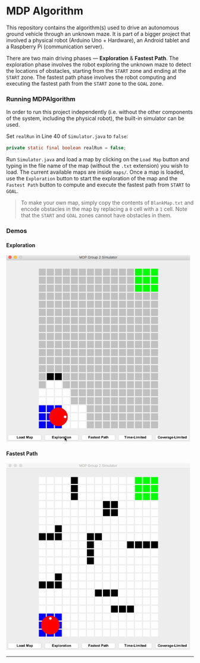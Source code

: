 # MDP Algorithm

This repository contains the algorithm(s) used to drive an autonomous ground vehicle through an unknown maze. It is part of a bigger project that involved a physical robot (Arduino Uno + Hardware), an Android tablet and a Raspberry Pi (communication server).

There are two main driving phases &mdash; **Exploration** & **Fastest Path**. The exploration phase involves the robot exploring the unknown maze to detect the locations of obstacles, starting from the `START` zone and ending at the `START` zone. The fastest path phase involves the robot computing and executing the fastest path from the `START` zone to the `GOAL` zone.

### Running MDPAlgorithm

In order to run this project independently (i.e. without the other components of the system, including the physical robot), the built-in simulator can be used.

Set `realRun` in Line 40 of `Simulator.java` to `false`:

```java
private static final boolean realRun = false;
```

Run `Simulator.java` and load a map by clicking on the `Load Map` button and typing in the file name of the map (without the `.txt` extension) you wish to load. The current available maps are inside `maps/`. Once a map is loaded, use the `Exploration` button to start the exploration of the map and the `Fastest Path` button to compute and execute the fastest path from `START` to `GOAL`.

> To make your own map, simply copy the contents of `BlankMap.txt` and encode obstacles in the map by replacing a `0` cell with a `1` cell. Note that the `START` and `GOAL` zones cannot have obstacles in them.

### Demos

#### Exploration

<img src="Exploration Demo.gif" height="500px" width="auto"/>

#### Fastest Path

<img src="Fastest Path Demo.gif" height="500px" width="auto"/>

****


